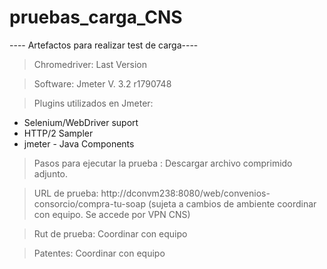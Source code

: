 # pruebas_carga_CNS
 ---- Artefactos para realizar test de carga----
 
 > Chromedriver: Last Version 
 
 > Software: Jmeter V. 3.2 r1790748
 
 > Plugins utilizados en Jmeter: 
 
   - Selenium/WebDriver suport
   - HTTP/2 Sampler
   - jmeter - Java Components
 
 > Pasos para ejecutar la prueba : Descargar archivo comprimido adjunto.
 
 > URL de prueba: http://dconvm238:8080/web/convenios-consorcio/compra-tu-soap (sujeta a cambios de ambiente coordinar con equipo. Se accede por VPN CNS)
 
 > Rut de prueba: Coordinar con equipo
 
 > Patentes: Coordinar con equipo
 
                    
